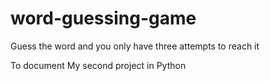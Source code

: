 # word-guessing-game

Guess the word and you only have three attempts to reach it

To document
My second project in Python
